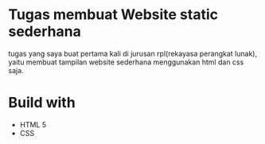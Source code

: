 # Tugas membuat Website static sederhana
tugas yang saya buat pertama kali di jurusan rpl(rekayasa perangkat lunak), yaitu membuat tampilan website sederhana menggunakan html dan css saja. 


# Build with
- HTML 5
- CSS
